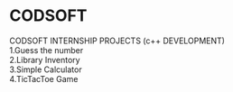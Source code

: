 # CODSOFT
CODSOFT INTERNSHIP PROJECTS (c++ DEVELOPMENT) <br />
1.Guess the number <br />
2.Library Inventory <br />
3.Simple Calculator <br />
4.TicTacToe Game <br />
